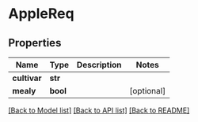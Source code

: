 # AppleReq

## Properties
Name | Type | Description | Notes
------------ | ------------- | ------------- | -------------
**cultivar** | **str** |  | 
**mealy** | **bool** |  | [optional] 

[[Back to Model list]](../README.md#documentation-for-models) [[Back to API list]](../README.md#documentation-for-api-endpoints) [[Back to README]](../README.md)


